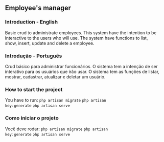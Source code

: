 ## Employee's manager

### Introduction - English

Basic crud to administrate employees. This system have the intention to be interactive to the users who will use. The system have functions to list, show, insert, update and delete a employee.

### Introdução - Português

Crud básico para administrar funcionários. O sistema tem a intenção de ser interativo para os usuários que irão usar. O sistema tem as funções de listar, mostrar, cadastrar, atualizar e deletar um usuário.

### How to start the project

You have to run: 
<code>php artisan migrate</code>
<code>php artisan key:generate</code>
<code>php artisan serve</code>

### Como iniciar o projeto

Você deve rodar: 
<code>php artisan migrate</code>
<code>php artisan key:generate</code>
<code>php artisan serve</code>
